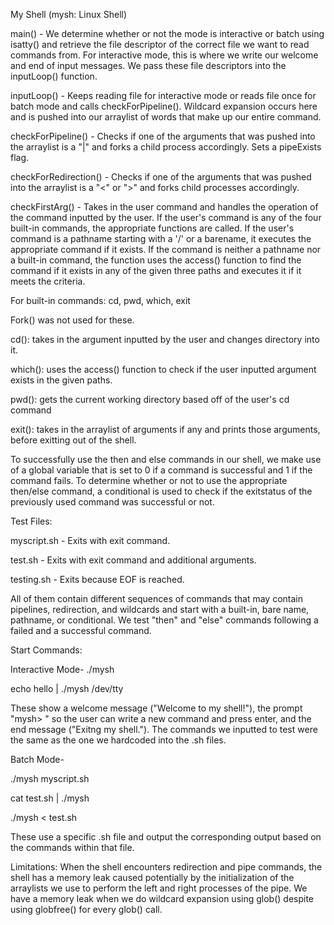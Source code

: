 My Shell (mysh: Linux Shell)

main() -
    We determine whether or not the mode is interactive or batch using isatty() and retrieve the file descriptor of the correct file we want to read commands from.
    For interactive mode, this is where we write our welcome and end of input messages.
    We pass these file descriptors into the inputLoop() function.

inputLoop() -
    Keeps reading file for interactive mode or reads file once for batch mode and calls checkForPipeline().
    Wildcard expansion occurs here and is pushed into our arraylist of words that make up our entire command.

checkForPipeline() -
    Checks if one of the arguments that was pushed into the arraylist is a "|" and forks a child process accordingly.
    Sets a pipeExists flag.

checkForRedirection() -
    Checks if one of the arguments that was pushed into the arraylist is a "<" or ">" and forks child processes accordingly.

checkFirstArg() -
    Takes in the user command and handles the operation of the command inputted by the user. If the user's command is any of the four built-in commands, the appropriate functions are called. If the user's command is a pathname starting with a '/' or a barename, it executes the appropriate command if it exists. If the command is neither a pathname nor a built-in command, the function uses the access() function to find the command if it exists in any of the given three paths and executes it if it meets the criteria. 

For built-in commands: cd, pwd, which, exit

Fork() was not used for these.

cd(): takes in the argument inputted by the user and changes directory into it. 

which(): uses the access() function to check if the user inputted argument exists in the given paths.

pwd(): gets the current working directory based off of the user's cd command

exit(): takes in the arraylist of arguments if any and prints those arguments, before exitting out of the shell. 

To successfully use the then and else commands in our shell, we make use of a global variable that is set to 0 if a command is successful and 1 if the command fails. To determine whether or not to use the appropriate then/else command, a conditional is used to check if the exitstatus of the previously used command was successful or not. 

Test Files:

myscript.sh - Exits with exit command.

test.sh - Exits with exit command and additional arguments.

testing.sh - Exits because EOF is reached.

All of them contain different sequences of commands that may contain pipelines, redirection, and wildcards and start with a built-in, bare name, pathname, or conditional. We test "then" and "else" commands following a failed and a successful command.

Start Commands:

Interactive Mode-
./mysh
        
echo hello | ./mysh /dev/tty

These show a welcome message ("Welcome to my shell!"), the prompt "mysh> " so the user can write a new command and press enter, and the end message ("Exitng my shell."). The commands we inputted to test were the same as the one we hardcoded into the .sh files.

Batch Mode-

./mysh myscript.sh

cat test.sh | ./mysh
        
./mysh < test.sh

These use a specific .sh file and output the corresponding output based on the commands within that file.

Limitations:
    When the shell encounters redirection and pipe commands, the shell has a memory leak caused potentially by the initialization of the arraylists we use to perform the left and right processes of the pipe. 
    We have a memory leak when we do wildcard expansion using glob() despite using globfree() for every glob() call.
